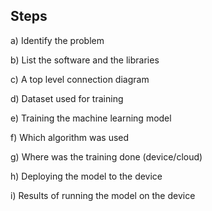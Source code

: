 ## Steps

a)  Identify the problem

b)  List the software and the libraries

c)  A top level connection diagram

d)  Dataset used for training

e)  Training the machine learning model

f)   Which algorithm was used

g)  Where was the training done (device/cloud)

h)  Deploying the model to the device

i)   Results of running the model on the device 





